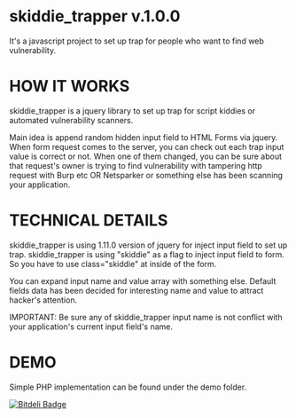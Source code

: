 skiddie_trapper v.1.0.0
===============

It's a javascript project to set up trap for people who want to find web vulnerability. 

HOW IT WORKS
===============

skiddie_trapper is a jquery library to set up trap for script kiddies or automated vulnerability scanners.

Main idea is append random hidden input field to HTML Forms via jquery. When form request comes to the server, you can check out each trap input value is correct or not. When one of them changed, you can be sure about that request's owner is trying to find vulnerability with tampering http request with Burp etc OR Netsparker or something else has been scanning your application.

TECHNICAL DETAILS
===============
skiddie_trapper is using 1.11.0 version of jquery for inject input field to set up trap. skiddie_trapper is using "skiddie" as a flag to inject input field to form. So you have to use class="skiddie" at inside of the form.

You can expand input name and value array with something else. Default fields data has been decided for interesting name and value to attract hacker's attention. 

IMPORTANT: Be sure any of skiddie_trapper input name is not conflict with your application's current input field's name.

DEMO
===============
Simple PHP implementation can be found under the demo folder. 


[![Bitdeli Badge](https://d2weczhvl823v0.cloudfront.net/mmetince/skiddie_trapper/trend.png)](https://bitdeli.com/free "Bitdeli Badge")

